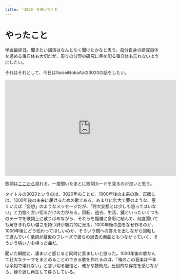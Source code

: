 ```yaml
---
title: 「3020」を聞いてくれ
---
```


# やったこと

学会最終日。聞きたい講演はなんとなく聞けたかなと思う。自分自身の研究自体を進める事自体も大切だが、周りの分野の研究に目を配る事自体も忘れないようにしたい。

それはそれとして、今日はSuiseiNoboAzの3020の話をしたい。

<iframe width="560" height="315" src="https://www.youtube.com/embed/e3XL3r7uNB8" frameborder="0" allow="accelerometer; autoplay; encrypted-media; gyroscope; picture-in-picture" allowfullscreen></iframe>

歌詞は[ここから](https://suiseinoboaz.bandcamp.com/releases)見れる。一度聞いたあとに歌詞カードを見るのが良いと思う。

タイトルの3020というのは、3020年のことだ。1000年後の未来の歌。正確には、1000年後の未来に届けるための歌である。あまりに壮大で夢のような、悪くいえば「妄想」のようなメッセージだが、「誇大妄想とは少しも思ってはいない」と力強く言い切るだけの力がある。回転、過去、生活、鍵といったいくつものテーマを歌詞上に散りばめながら、それらを複雑に多彩に結んで、何度聞いても解ききれない強さを持つ詩が魅力的に光る。1000年後の曲をなぜ作るのか、1000年後にどう伝わってほしいのか、そういう問への答えを出しながら回転して進んでいく歌詞が最後のフレーズで彼らの過去の楽曲ともつながっていく、そういう強い力を持った曲だ。

聞いた瞬間に、凄まいと感じると同時に羨ましいと思った。1000年後の歌なんて壮大なテーマをまとめることのできる歌を作れるのは、「俺のこの音楽は千年は余裕で壊れない」と言い切る自信と、確かな技術だ。圧倒的な存在を感じながら、繰り返し再生して暮らしている。
